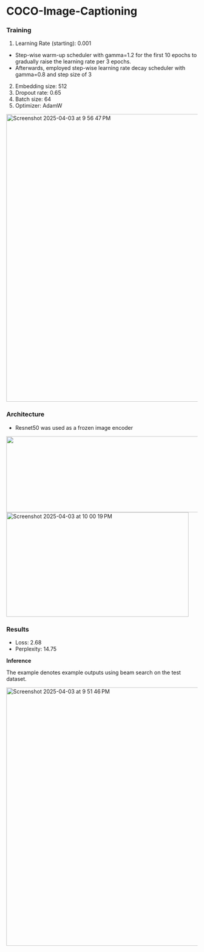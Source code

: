 # COCO-Image-Captioning

### Training
1. Learning Rate (starting): 0.001
- Step-wise warm-up scheduler with gamma=1.2 for the first 10 epochs to gradually raise the learning rate per 3 epochs.
- Afterwards, employed step-wise learning rate decay scheduler with gamma=0.8 and step size of 3
2. Embedding size: 512
3. Dropout rate: 0.65
4. Batch size: 64
5. Optimizer: AdamW
  
<img width="757" alt="Screenshot 2025-04-03 at 9 56 47 PM" src="https://github.com/user-attachments/assets/f08becc9-72d9-4263-ac5a-34be66a0e2ee" />

### Architecture
- Resnet50 was used as a frozen image encoder

<img src="https://github.com/user-attachments/assets/d9f3654a-f2d4-4989-abd2-27b815c66269" width="600" height="200">
<img width="480" alt="Screenshot 2025-04-03 at 10 00 19 PM" src="https://github.com/user-attachments/assets/f49d3e8f-26c4-48be-8246-930c397341a8" width="450" height="275"/>


### Results
- Loss: 2.68
- Perplexity: 14.75


**Inference**

The example denotes example outputs using beam search on the test dataset.

<img width="563" alt="Screenshot 2025-04-03 at 9 51 46 PM" src="https://github.com/user-attachments/assets/a9f27c7c-35d9-4ae1-b8b1-3a4ab930f8c6" width="800" height="680"/>
